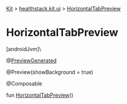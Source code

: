 
[Kit](../../kit.html) > [healthstack.kit.ui](index.html) > [HorizontalTabPreview](-horizontal-tab-preview.html)



# HorizontalTabPreview



[androidJvm]\




@[PreviewGenerated](../healthstack.kit.annotation/-preview-generated/index.html)



@Preview(showBackground = true)



@Composable



fun [HorizontalTabPreview](-horizontal-tab-preview.html)()




